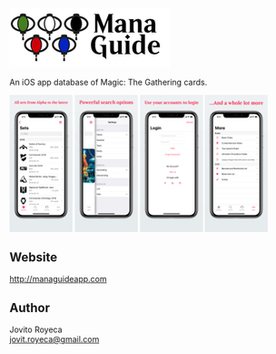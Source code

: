 ![Mana Guide](logo_with_words_4.png)

An iOS app database of Magic: The Gathering cards.

<img src="fastlane/screenshots/en-US/iPhone%20X-01Sets_framed.png" width="22%"> <img src="fastlane/screenshots/en-US/iPhone%20X-02Search_framed.png" width="22%"> <img src="fastlane/screenshots/en-US/iPhone%20X-03Account_framed.png" width="22%"> <img src="fastlane/screenshots/en-US/iPhone%20X-04More_framed.png" width="22%">

## Website
http://managuideapp.com

## Author
Jovito Royeca<br/>
jovit.royeca@gmail.com


